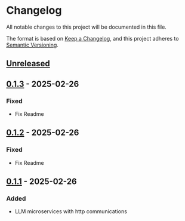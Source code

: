 # Changelog
All notable changes to this project will be documented in this file.

The format is based on [Keep a Changelog](https://keepachangelog.com/en/1.0.0/), and this project adheres to [Semantic Versioning](https://semver.org/spec/v2.0.0.html).

## [Unreleased]

## [0.1.3] - 2025-02-26
### Fixed
- Fix Readme

## [0.1.2] - 2025-02-26
### Fixed
- Fix Readme

## [0.1.1] - 2025-02-26
### Added
- LLM microservices with http communications

[Unreleased]: https://github.com/gilcu2/llm_service_py/compare/0.1.3...master
[0.1.3]: https://github.com/gilcu2/llm_service_py/compare/0.1.2...0.1.3
[0.1.2]: https://github.com/gilcu2/llm_service_py/compare/0.1.1...0.1.2
[0.1.1]: https://github.com/gilcu2/llm_service_py/tree/0.1.1
